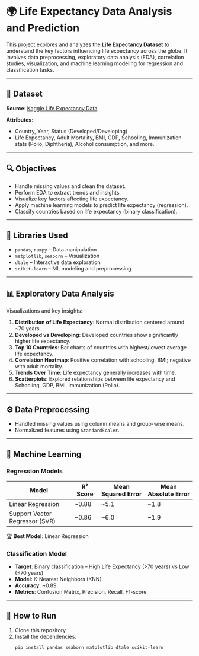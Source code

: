# 🌍 Life Expectancy Data Analysis and Prediction

This project explores and analyzes the **Life Expectancy Dataset** to understand the key factors influencing life expectancy across the globe. It involves data preprocessing, exploratory data analysis (EDA), correlation studies, visualization, and machine learning modeling for regression and classification tasks.

---

## 📁 Dataset

**Source**: [Kaggle Life Expectancy Data](https://www.kaggle.com/datasets/kumarajarshi/life-expectancy-who)

**Attributes**:
- Country, Year, Status (Developed/Developing)
- Life Expectancy, Adult Mortality, BMI, GDP, Schooling, Immunization stats (Polio, Diphtheria), Alcohol consumption, and more.

---

## 🔍 Objectives

- Handle missing values and clean the dataset.
- Perform EDA to extract trends and insights.
- Visualize key factors affecting life expectancy.
- Apply machine learning models to predict life expectancy (regression).
- Classify countries based on life expectancy (binary classification).

---

## 🧪 Libraries Used

- `pandas`, `numpy` – Data manipulation
- `matplotlib`, `seaborn` – Visualization
- `dtale` – Interactive data exploration
- `scikit-learn` – ML modeling and preprocessing

---

## 📊 Exploratory Data Analysis

Visualizations and key insights:

1. **Distribution of Life Expectancy**: Normal distribution centered around ~70 years.
2. **Developed vs Developing**: Developed countries show significantly higher life expectancy.
3. **Top 10 Countries**: Bar charts of countries with highest/lowest average life expectancy.
4. **Correlation Heatmap**: Positive correlation with schooling, BMI; negative with adult mortality.
5. **Trends Over Time**: Life expectancy generally increases with time.
6. **Scatterplots**: Explored relationships between life expectancy and Schooling, GDP, BMI, Immunization (Polio).

---

## ⚙️ Data Preprocessing

- Handled missing values using column means and group-wise means.
- Normalized features using `StandardScaler`.

---

## 🧠 Machine Learning

### Regression Models

| Model               | R² Score | Mean Squared Error | Mean Absolute Error |
|--------------------|----------|--------------------|---------------------|
| Linear Regression  | ~0.88    | ~5.1               | ~1.8                |
| Support Vector Regressor (SVR) | ~0.86    | ~6.0               | ~1.9                |

🏆 **Best Model**: Linear Regression

### Classification Model

- **Target**: Binary classification – High Life Expectancy (>70 years) vs Low (≤70 years)
- **Model**: K-Nearest Neighbors (KNN)
- **Accuracy**: ~0.89
- **Metrics**: Confusion Matrix, Precision, Recall, F1-score

---

## 🧾 How to Run

1. Clone this repository
2. Install the dependencies:
   ```bash
   pip install pandas seaborn matplotlib dtale scikit-learn
